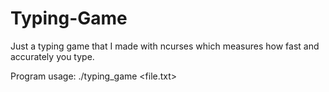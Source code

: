 # Typing-Game
Just a typing game that I made with ncurses which measures how fast and accurately you type.

Program usage: ./typing_game <file.txt>
